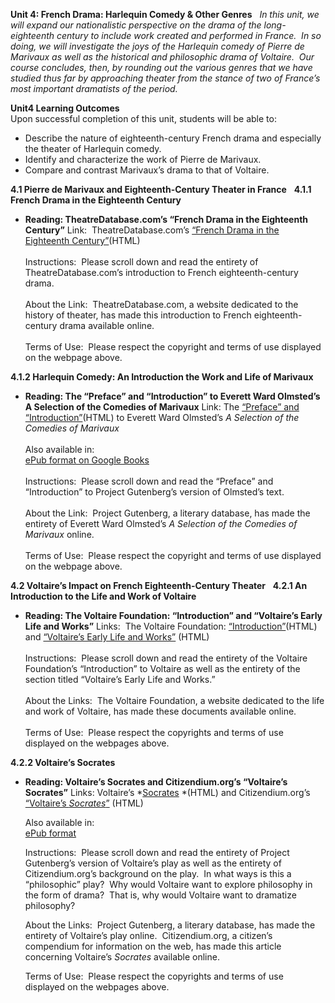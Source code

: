 **Unit 4: French Drama: Harlequin Comedy & Other Genres** <span
id="4"></span> 
*In this unit, we will expand our nationalistic perspective on the drama
of the long-eighteenth century to include work created and performed in
France.  In so doing, we will investigate the joys of the Harlequin
comedy of Pierre de Marivaux as well as the historical and philosophic
drama of Voltaire.  Our course concludes, then, by rounding out the
various genres that we have studied thus far by approaching theater from
the stance of two of France’s most important dramatists of the period.*

**Unit4 Learning Outcomes**  
Upon successful completion of this unit, students will be able to:

-   Describe the nature of eighteenth-century French drama and
    especially the theater of Harlequin comedy.
-   Identify and characterize the work of Pierre de Marivaux.
-   Compare and contrast Marivaux’s drama to that of Voltaire.

**4.1 Pierre de Marivaux and Eighteenth-Century Theater in France**
<span id="4.1"></span> 
**4.1.1 French Drama in the Eighteenth Century** <span
id="4.1.1"></span> 
-   **Reading: TheatreDatabase.com’s “French Drama in the Eighteenth
    Century”**
    Link:  TheatreDatabase.com’s [“French Drama in the Eighteenth
    Century”](http://www.theatredatabase.com/18th_century/french_drama_001.html)(HTML)  
        
     Instructions:  Please scroll down and read the entirety of
    TheatreDatabase.com’s introduction to French eighteenth-century
    drama.   
        
     About the Link:  TheatreDatabase.com, a website dedicated to the
    history of theater, has made this introduction to French
    eighteenth-century drama available online.   
        
     Terms of Use:  Please respect the copyright and terms of use
    displayed on the webpage above.

**4.1.2 Harlequin Comedy: An Introduction the Work and Life of
Marivaux** <span id="4.1.2"></span> 
-   **Reading: The “Preface” and “Introduction” to Everett Ward
    Olmsted’s A Selection of the Comedies of Marivaux**
    Link: The [“Preface” and
    “Introduction”](http://www.gutenberg.org/cache/epub/12504/pg12504.html)(HTML)
    to Everett Ward Olmsted’s *A Selection of the Comedies of
    Marivaux*  
        
     Also available in:  
     [ePub format on Google
    Books](http://books.google.com/books?id=7zoBAAAAYAAJ&printsec=frontcover&dq=A+SELECTION+FROM+THE+COMEDIES+OF+MARIVAUX&hl=en&ei=XNzKTNSOHIGB8gaOn-2IAQ&sa=X&oi=book_result&ct=result&resnum=1&ved=0CCUQ6AEwAA#v=onepage&q&f=false)  
        
     Instructions:  Please scroll down and read the “Preface” and
    “Introduction” to Project Gutenberg’s version of Olmsted’s text.   
        
     About the Link:  Project Gutenberg, a literary database, has made
    the entirety of Everett Ward Olmsted’s *A Selection of the Comedies
    of Marivaux* online.   
        
     Terms of Use:  Please respect the copyright and terms of use
    displayed on the webpage above.

**4.2 Voltaire’s Impact on French Eighteenth-Century Theater** <span
id="4.2"></span> 
**4.2.1 An Introduction to the Life and Work of Voltaire** <span
id="4.2.1"></span> 
-   **Reading: The Voltaire Foundation: “Introduction” and “Voltaire’s
    Early Life and Works”**
    Links:  The Voltaire Foundation:
    [“Introduction”](http://www.voltaire.ox.ac.uk/www_vf/about_voltaire/introduction.ssi)(HTML)
    and [“Voltaire’s Early Life and
    Works”](http://www.voltaire.ox.ac.uk/www_vf/about_voltaire/early.ssi) (HTML)  
        
     Instructions:  Please scroll down and read the entirety of the
    Voltaire Foundation’s “Introduction” to Voltaire as well as the
    entirety of the section titled “Voltaire’s Early Life and Works.”  
        
     About the Links:  The Voltaire Foundation, a website dedicated to
    the life and work of Voltaire, has made these documents available
    online.   
        
     Terms of Use:  Please respect the copyrights and terms of use
    displayed on the webpages above.

**4.2.2 Voltaire’s Socrates** <span id="4.2.2"></span> 
-   **Reading: Voltaire’s Socrates and Citizendium.org’s “Voltaire’s
    Socrates”**
    Links: Voltaire’s
    *[Socrates](http://www.gutenberg.org/cache/epub/4683/pg4683.html) *(HTML)
    and Citizendium.org’s [“Voltaire’s
    *Socrates*”](http://en.citizendium.org/wiki/Voltaire%27s_Socrates_%28play%29) (HTML)  
      
     Also available in:  
     [ePub format](http://www.gutenberg.org/ebooks/4683.epub)  
      
     Instructions:  Please scroll down and read the entirety of Project
    Gutenberg’s version of Voltaire’s play as well as the entirety of
    Citizendium.org’s background on the play.  In what ways is this a
    “philosophic” play?  Why would Voltaire want to explore philosophy
    in the form of drama?  That is, why would Voltaire want to dramatize
    philosophy?     
      
     About the Links:  Project Gutenberg, a literary database, has made
    the entirety of Voltaire’s play online.  Citizendium.org, a
    citizen’s compendium for information on the web, has made this
    article concerning Voltaire’s *Socrates* available online.   
      
     Terms of Use:  Please respect the copyrights and terms of use
    displayed on the webpages above.


